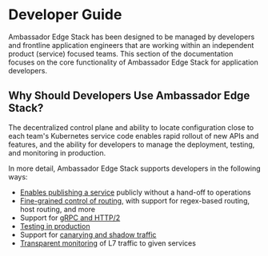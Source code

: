 # Developer Guide

Ambassador Edge Stack has been designed to be managed by developers and frontline application engineers that are working within an independent product (service) focused teams. This section of the documentation focuses on the core functionality of Ambassador Edge Stack for application developers.

## Why Should Developers Use Ambassador Edge Stack?

The decentralized control plane and ability to locate configuration close to each team's Kubernetes service code enables rapid rollout of new APIs and features, and the ability for developers to manage the deployment, testing, and monitoring in production.

In more detail, Ambassador Edge Stack supports developers in the following ways:

* [Enables publishing a service](../../concepts/developers) publicly without a hand-off to operations
* [Fine-grained control of routing](../../concepts/developers), with support for regex-based routing, host routing, and more
* Support for [gRPC and HTTP/2](../../user-guide/grpc)
* [Testing in production](../../docs/dev-guide/test-in-prod)
* Support for [canarying and shadow traffic](../../docs/dev-guide/canary-release-concepts)
* [Transparent monitoring](../../reference/statistics) of L7 traffic to given services
